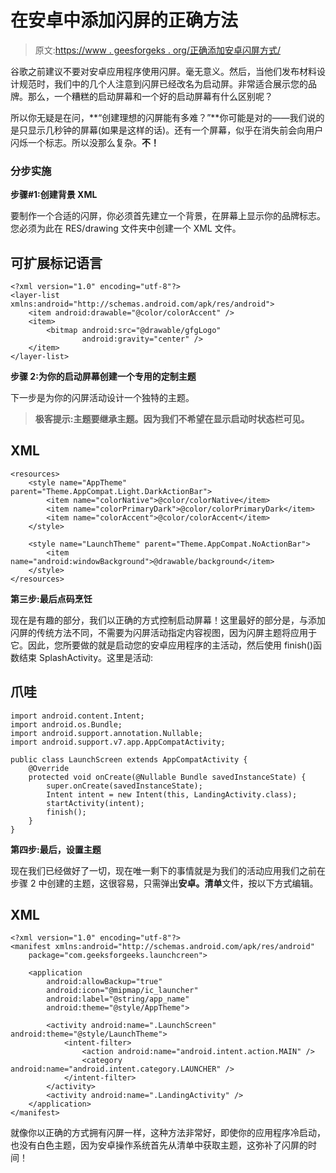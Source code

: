 # 在安卓中添加闪屏的正确方法

> 原文:[https://www . geesforgeks . org/正确添加安卓闪屏方式/](https://www.geeksforgeeks.org/correct-way-to-add-a-splash-screen-in-android/)

谷歌之前建议不要对安卓应用程序使用闪屏。毫无意义。然后，当他们发布材料设计规范时，我们中的几个人注意到闪屏已经改名为启动屏。非常适合展示您的品牌。那么，一个糟糕的启动屏幕和一个好的启动屏幕有什么区别呢？

所以你无疑是在问，**“创建理想的闪屏能有多难？”**你可能是对的——我们说的是只显示几秒钟的屏幕(如果是这样的话)。还有一个屏幕，似乎在消失前会向用户闪烁一个标志。所以没那么复杂。**不！**

### **分步实施**

**步骤#1:创建背景 XML**

要制作一个合适的闪屏，你必须首先建立一个背景，在屏幕上显示你的品牌标志。您必须为此在 RES/drawing 文件夹中创建一个 XML 文件。

## 可扩展标记语言

```
<?xml version="1.0" encoding="utf-8"?>
<layer-list xmlns:android="http://schemas.android.com/apk/res/android">
    <item android:drawable="@color/colorAccent" />
    <item>
        <bitmap android:src="@drawable/gfgLogo"
                android:gravity="center" />
    </item>
</layer-list>
```

**步骤 2:为你的启动屏幕创建一个专用的定制主题**

下一步是为你的闪屏活动设计一个独特的主题。

> **极客提示:**主题要继承**主题。因为我们不希望在显示启动时状态栏可见。**

## XML

```
<resources>
    <style name="AppTheme" parent="Theme.AppCompat.Light.DarkActionBar">
        <item name="colorNative">@color/colorNative</item>
        <item name="colorPrimaryDark">@color/colorPrimaryDark</item>
        <item name="colorAccent">@color/colorAccent</item>
    </style>

    <style name="LaunchTheme" parent="Theme.AppCompat.NoActionBar">
        <item name="android:windowBackground">@drawable/background</item>
    </style>
</resources>
```

**第三步:最后点码烹饪**

现在是有趣的部分，我们以正确的方式控制启动屏幕！这里最好的部分是，与添加闪屏的传统方法不同，不需要为闪屏活动指定内容视图，因为闪屏主题将应用于它。因此，您所要做的就是启动您的安卓应用程序的主活动，然后使用 finish()函数结束 SplashActivity。这里是活动:

## 爪哇

```
import android.content.Intent;
import android.os.Bundle;
import android.support.annotation.Nullable;
import android.support.v7.app.AppCompatActivity;

public class LaunchScreen extends AppCompatActivity {
    @Override
    protected void onCreate(@Nullable Bundle savedInstanceState) {
        super.onCreate(savedInstanceState);
        Intent intent = new Intent(this, LandingActivity.class);
        startActivity(intent);
        finish();
    }
}
```

**第四步:最后，设置主题**

现在我们已经做好了一切，现在唯一剩下的事情就是为我们的活动应用我们之前在步骤 2 中创建的主题，这很容易，只需弹出**安卓。清单**文件，按以下方式编辑。

## XML

```
<?xml version="1.0" encoding="utf-8"?>
<manifest xmlns:android="http://schemas.android.com/apk/res/android"
    package="com.geeksforgeeks.launchcreen">

    <application
        android:allowBackup="true"
        android:icon="@mipmap/ic_launcher"
        android:label="@string/app_name"
        android:theme="@style/AppTheme">

        <activity android:name=".LaunchScreen" android:theme="@style/LaunchTheme">
            <intent-filter>
                <action android:name="android.intent.action.MAIN" />
                <category android:name="android.intent.category.LAUNCHER" />
            </intent-filter>
        </activity>
        <activity android:name=".LandingActivity" />
    </application>
</manifest>
```

就像你以正确的方式拥有闪屏一样，这种方法非常好，即使你的应用程序冷启动，也没有白色主题，因为安卓操作系统首先从清单中获取主题，这弥补了闪屏的时间！